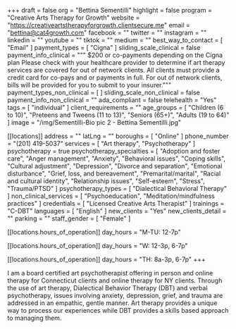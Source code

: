 +++
draft = false
org = "Bettina Sementilli"
highlight = false
program = "Creative Arts Therapy for Growth"
website = "https://creativeartstherapyforgrowth.clientsecure.me"
email = "bettina@cat4growth.com"
facebook = ""
twitter = ""
instagram = ""
linkedin = ""
youtube = ""
tiktok = ""
medium = ""
best_way_to_contact = [ "Email" ]
payment_types = [ "Cigna" ]
sliding_scale_clinical = false
payment_info_clinical = """
$200 or co-payments depending on the Cigna plan
Please check with your healthcare provider to determine if art therapy services are covered for out of network clients.  All clients must provide a credit card for co-pays and or payments in full.  For out of network clients, bills will be provided for you to submit to your insurer."""
payment_types_non_clinical = [ ]
sliding_scale_non_clinical = false
payment_info_non_clinical = ""
ada_compliant = false
telehealth = "Yes"
tags = [ "individual" ]
client_requirements = ""
age_groups = [
  "Children (6 to 10)",
  "Preteens and Tweens (11 to 13)",
  "Seniors (65+)",
  "Adults (19 to 64)"
]
image = "/img/Sementilli-Bio pic 2 - Bettina Sementilli.jpg"

[[locations]]
address = ""
latLng = ""
boroughs = [ "Online" ]
phone_number = "(201) 419-5037"
services = [ "Art therapy", "Psychotherapy" ]
psychotherapy = true
psychotherapy_specialties = [
  "Adoption and foster care",
  "Anger management",
  "Anxiety",
  "Behavioral issues",
  "Coping skills",
  "Cultural adjustment",
  "Depression",
  "Divorce and separation",
  "Emotional disturbance",
  "Grief, loss, and bereavement",
  "Premarital/marital",
  "Racial and cultural identity",
  "Relationship issues",
  "Self-esteem",
  "Stress",
  "Trauma/PTSD"
]
psychotherapy_types = [ "Dialectical Behavioral Therapy" ]
non_clinical_services = [ "Psychoeducation", "Meditation/mindfulness practices" ]
credentials = [ "Licensed Creative Arts Therapist" ]
trainings = "C-DBT"
languages = [ "English" ]
new_clients = "Yes"
new_clients_detail = ""
parking = ""
staff_gender = [ "Female" ]

  [[locations.hours_of_operation]]
  day_hours = "M-TU: 12-7p"

  [[locations.hours_of_operation]]
  day_hours = "W: 12-3p, 6-7p"

  [[locations.hours_of_operation]]
  day_hours = "TH: 8a-3p, 6-7p"
+++

I am a board certified art psychotherapist offering in person and online therapy for Connecticut clients and online therapy for NY clients.  Through the use of art therapy, Dialectical Behavior Therapy (DBT) and verbal psychotherapy, issues involving anxiety, depression, grief, and trauma are addressed in an empathic, gentle manner.  Art therapy provides a unique way to process our experiences while DBT provides a skills based approach to managing them.

